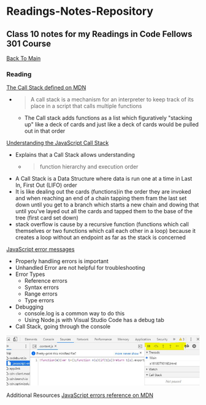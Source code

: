 # Readings-Notes-Repository

## Class 10 notes for my Readings in Code Fellows 301 Course

[Back To Main](https://matthewadamstewart.github.io/readings-notes-repository/)


### Reading
[The Call Stack defined on MDN](https://developer.mozilla.org/en-US/docs/Glossary/Call_stack)

* > A call stack is a mechanism for an interpreter to keep track of its place in a script that calls multiple functions 
    *  The Call stack adds functions as a list which figuratively "stacking up" like a deck of cards and just like a deck of cards would be pulled out in that order

[Understanding the JavaScript Call Stack](https://medium.freecodecamp.org/understanding-the-javascript-call-stack-861e41ae61d4)

* Explains that a Call Stack allows understanding
    * > function hierarchy and execution order
* A Call Stack is a Data Structure where data is run one at a time in Last In, First Out (LIFO) order
* It is like dealing out the cards (functions)in the order they are invoked and when reaching an end of a chain tapping them fram the last set down until you get to a branch which starts a new chain and dowing that until you've layed out all the cards and tapped them to the base of the tree (first card set down)
* stack overflow is cause by a recursive function (functions which call themselves or two functions which call each other in a loop) because it creates a loop without an endpoint as far as the stack is concerned


[JavaScript error messages](https://codeburst.io/javascript-error-messages-debugging-d23f84f0ae7c)

* Properly handling errors is important
* Unhandled Error are not helpful for troubleshooting
* Error Types
    * Reference errors
    * Syntax errors
    * Range errors
    * Type errors
* Debugging
    * console.log is a common way to do this
    * Using Node.js with Visual Studio Code has a debug tab
* Call Stack, going through the console  

![Console Within The Browser Debug](reading-10-debug.jpg)


Additional Resources
[JavaScript errors reference on MDN](https://developer.mozilla.org/en-US/docs/Web/JavaScript/Reference/Errors)